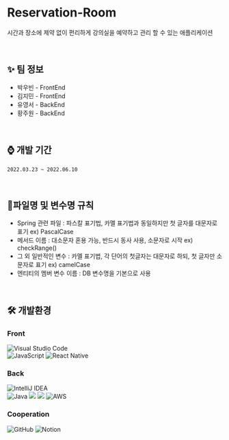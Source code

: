 # Reservation-Room

시간과 장소에 제약 없이 편리하게 강의실을 예약하고 관리 할 수 있는 애플리케이션

<br>  

##  ✨ 팀 정보
- 박우빈 - FrontEnd
- 김지민 - FrontEnd
- 유영서 - BackEnd
- 황주원  - BackEnd

<br>  

## ⌚ 개발 기간
`2022.03.23 ~ 2022.06.10`

<br>  

## 📢파일명 및 변수명 규칙 
- Spring 관련 파일 : 파스칼 표기법, 카멜 표기법과 동일하지만 첫 글자를 대문자로 표기 ex) PascalCase
- 메서드 이름 : 대소문자 혼용 가능, 반드시 동사 사용, 소문자로 시작 ex) checkRange()
- 그 외 일반적인 변수 : 카멜 표기법, 각 단어의 첫글자는 대문자로 하되, 첫 글자만 소문자로 표기 ex) camelCase 
- 엔티티의 멤버 변수 이름 : DB 변수명을 기본으로 사용

<br>  

## 🛠 개발환경
### Front <br>
  ![Visual Studio Code](https://img.shields.io/badge/Visual%20Studio%20Code-0078d7.svg?style=for-the-badge&logo=visual-studio-code&logoColor=white) <br> 
  ![JavaScript](https://img.shields.io/badge/javascript-%23323330.svg?style=for-the-badge&logo=javascript&logoColor=%23F7DF1E)
  ![React Native](https://img.shields.io/badge/react_native-%2320232a.svg?style=for-the-badge&logo=react&logoColor=%2361DAFB)

  
### Back <br>
  ![IntelliJ IDEA](https://img.shields.io/badge/IntelliJIDEA-000000.svg?style=for-the-badge&logo=intellij-idea&logoColor=white) <br> 
  ![Java](https://img.shields.io/badge/java-%23ED8B00.svg?style=for-the-badge&logo=openjdk&logoColor=white)
  <img src="https://img.shields.io/badge/springboot-6DB33F?style=for-the-badge&logo=springboot&logoColor=white">
  <img src="https://img.shields.io/badge/mysql-4479A1?style=for-the-badge&logo=mysql&logoColor=white"> 
  ![AWS](https://img.shields.io/badge/AWS-%23FF9900.svg?style=for-the-badge&logo=amazon-aws&logoColor=white)

### Cooperation <br>
  ![GitHub](https://img.shields.io/badge/github-%23121011.svg?style=for-the-badge&logo=github&logoColor=white)
  ![Notion](https://img.shields.io/badge/Notion-%23000000.svg?style=for-the-badge&logo=notion&logoColor=white)
